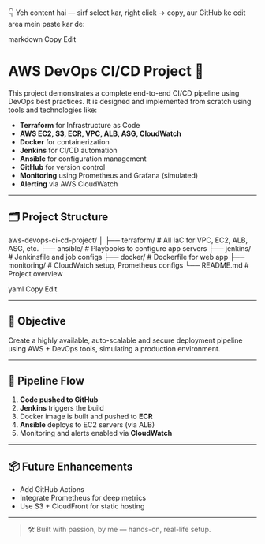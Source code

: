 👇 Yeh content hai — sirf select kar, right click → copy, aur GitHub ke edit area mein paste kar de:

markdown
Copy
Edit
# AWS DevOps CI/CD Project 🚀

This project demonstrates a complete end-to-end CI/CD pipeline using DevOps best practices. It is designed and implemented from scratch using tools and technologies like:

- **Terraform** for Infrastructure as Code  
- **AWS EC2, S3, ECR, VPC, ALB, ASG, CloudWatch**  
- **Docker** for containerization  
- **Jenkins** for CI/CD automation  
- **Ansible** for configuration management  
- **GitHub** for version control  
- **Monitoring** using Prometheus and Grafana (simulated)  
- **Alerting** via AWS CloudWatch  

---

## 🗂️ Project Structure

aws-devops-ci-cd-project/
│
├── terraform/ # All IaC for VPC, EC2, ALB, ASG, etc.
├── ansible/ # Playbooks to configure app servers
├── jenkins/ # Jenkinsfile and job configs
├── docker/ # Dockerfile for web app
├── monitoring/ # CloudWatch setup, Prometheus configs
└── README.md # Project overview

yaml
Copy
Edit

---

## 🎯 Objective

Create a highly available, auto-scalable and secure deployment pipeline using AWS + DevOps tools, simulating a production environment.

---

## 🚀 Pipeline Flow

1. **Code pushed to GitHub**
2. **Jenkins** triggers the build
3. Docker image is built and pushed to **ECR**
4. **Ansible** deploys to EC2 servers (via ALB)
5. Monitoring and alerts enabled via **CloudWatch**

---

## 📦 Future Enhancements

- Add GitHub Actions  
- Integrate Prometheus for deep metrics  
- Use S3 + CloudFront for static hosting  

---

> 🛠️ Built with passion, by me — hands-on, real-life setup.
